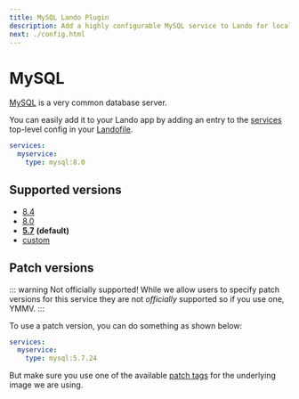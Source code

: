 ```yaml
---
title: MySQL Lando Plugin
description: Add a highly configurable MySQL service to Lando for local development with all the power of Docker and Docker Compose.
next: ./config.html
---
```


# MySQL

[MySQL](https://www.mysql.com/) is a very common database server.

You can easily add it to your Lando app by adding an entry to the [services](https://docs.lando.dev/services/lando-3.html) top-level config in your [Landofile](https://docs.lando.dev/landofile/).

```yaml
services:
  myservice:
    type: mysql:8.0
```

## Supported versions

*   [8.4](https://hub.docker.com/r/bitnamilegacy/mysql/tags?name=8.4.)
*   [8.0](https://hub.docker.com/r/bitnamilegacy/mysql/tags?name=8.0.)
*   **[5.7](https://hub.docker.com/r/bitnamilegacy/mysql/tags?name=5.7.)** **(default)**
*   [custom](https://docs.lando.dev/services/lando-3.html#overrides)

## Patch versions

::: warning Not officially supported!
While we allow users to specify patch versions for this service they are not *officially* supported so if you use one, YMMV.
:::

To use a patch version, you can do something as shown below:

```yaml
services:
  myservice:
    type: mysql:5.7.24
```

But make sure you use one of the available [patch tags](https://hub.docker.com/r/bitnamilegacy/mysql/tags) for the underlying image we are using.


